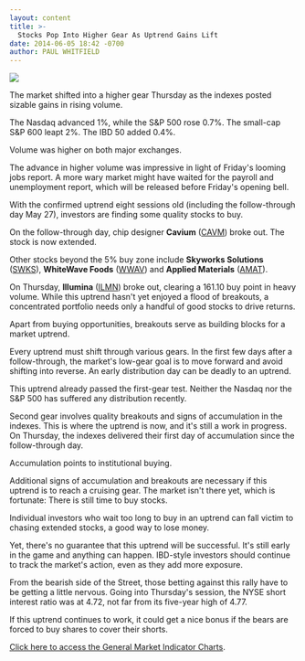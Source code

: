 ```yaml
---
layout: content
title: >-
  Stocks Pop Into Higher Gear As Uptrend Gains Lift
date: 2014-06-05 18:42 -0700
author: PAUL WHITFIELD
---
```






![](https://www.investors.com/wp-content/uploads/ibd-migrated-images/MPv_140606_635375787527885438.png)









The market shifted into a higher gear Thursday as the indexes posted sizable gains in rising volume.

  

The Nasdaq advanced 1%, while the S&P 500 rose 0.7%. The small-cap S&P 600 leapt 2%. The IBD 50 added 0.4%.

  

Volume was higher on both major exchanges.

  

The advance in higher volume was impressive in light of Friday's looming jobs report. A more wary market might have waited for the payroll and unemployment report, which will be released before Friday's opening bell.

  

With the confirmed uptrend eight sessions old (including the follow-through day May 27), investors are finding some quality stocks to buy.

  

On the follow-through day, chip designer **Cavium** ([CAVM](https://research.investors.com/quote.aspx?symbol=CAVM)) broke out. The stock is now extended.

  

Other stocks beyond the 5% buy zone include **Skyworks Solutions** ([SWKS](https://research.investors.com/quote.aspx?symbol=SWKS)), **WhiteWave Foods** ([WWAV](https://research.investors.com/quote.aspx?symbol=WWAV)) and **Applied Materials** ([AMAT](https://research.investors.com/quote.aspx?symbol=AMAT)).

  

On Thursday, **Illumina** ([ILMN](https://research.investors.com/quote.aspx?symbol=ILMN)) broke out, clearing a 161.10 buy point in heavy volume. While this uptrend hasn't yet enjoyed a flood of breakouts, a concentrated portfolio needs only a handful of good stocks to drive returns.

  

Apart from buying opportunities, breakouts serve as building blocks for a market uptrend.

  

Every uptrend must shift through various gears. In the first few days after a follow-through, the market's low-gear goal is to move forward and avoid shifting into reverse. An early distribution day can be deadly to an uptrend.

  

This uptrend already passed the first-gear test. Neither the Nasdaq nor the S&P 500 has suffered any distribution recently.

  

Second gear involves quality breakouts and signs of accumulation in the indexes. This is where the uptrend is now, and it's still a work in progress. On Thursday, the indexes delivered their first day of accumulation since the follow-through day.

  

Accumulation points to institutional buying.

  

Additional signs of accumulation and breakouts are necessary if this uptrend is to reach a cruising gear. The market isn't there yet, which is fortunate: There is still time to buy stocks.

  

Individual investors who wait too long to buy in an uptrend can fall victim to chasing extended stocks, a good way to lose money.

  

Yet, there's no guarantee that this uptrend will be successful. It's still early in the game and anything can happen. IBD-style investors should continue to track the market's action, even as they add more exposure.

  

From the bearish side of the Street, those betting against this rally have to be getting a little nervous. Going into Thursday's session, the NYSE short interest ratio was at 4.72, not far from its five-year high of 4.77.

  

If this uptrend continues to work, it could get a nice bonus if the bears are forced to buy shares to cover their shorts.

  

[Click here to access the General Market Indicator Charts](https://www.investors.com/pdf/GMI_060614.pdf).




